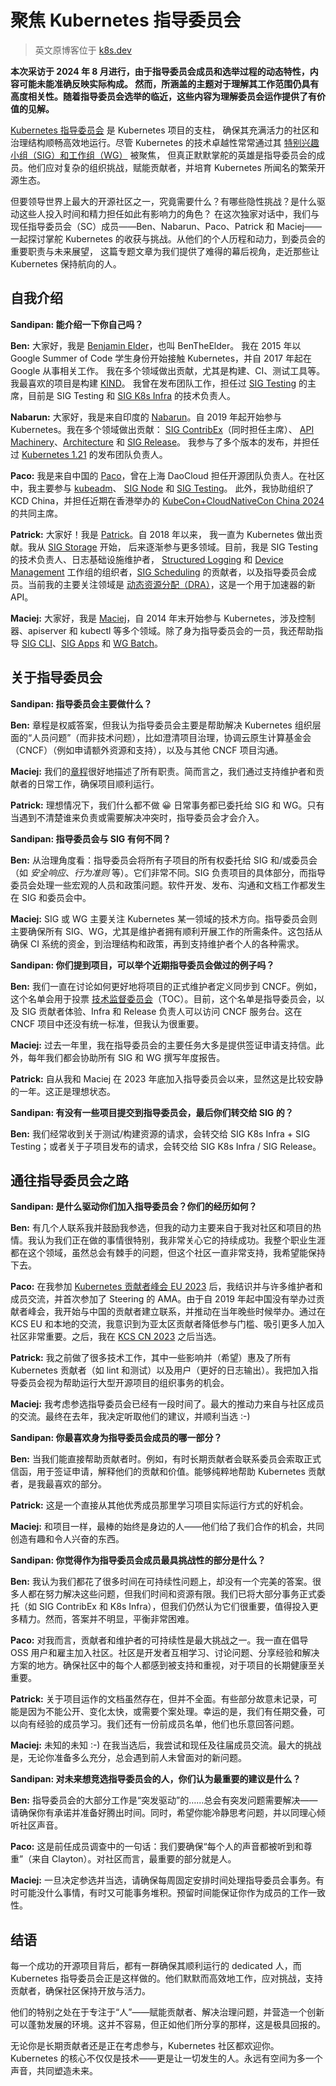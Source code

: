 # 聚焦 Kubernetes 指导委员会

> 英文原博客位于 [k8s.dev](https://www.kubernetes.dev/blog/2025/09/22/k8s-steering-spotlight-2025/)

**本次采访于 2024 年 8 月进行，由于指导委员会成员和选举过程的动态特性，内容可能未能准确反映实际构成。
然而，所涵盖的主题对于理解其工作范围仍具有高度相关性。随着指导委员会选举的临近，这些内容为理解委员会运作提供了有价值的见解。**

[Kubernetes 指导委员会](https://github.com/kubernetes/steering) 是 Kubernetes 项目的支柱，
确保其充满活力的社区和治理结构顺畅高效地运行。尽管 Kubernetes 的技术卓越性常常通过其
[特别兴趣小组（SIG）和工作组（WG）](https://github.com/kubernetes/community) 被聚焦，
但真正默默掌舵的英雄是指导委员会的成员。他们应对复杂的组织挑战，赋能贡献者，并培育 Kubernetes 所闻名的繁荣开源生态。

但要领导世界上最大的开源社区之一，究竟需要什么？有哪些隐性挑战？是什么驱动这些人投入时间和精力担任如此有影响力的角色？
在这次独家对话中，我们与现任指导委员会（SC）成员——Ben、Nabarun、Paco、Patrick 和 Maciej——一起探讨掌舵
Kubernetes 的收获与挑战。从他们的个人历程和动力，到委员会的重要职责与未来展望，
这篇专题文章为我们提供了难得的幕后视角，走近那些让 Kubernetes 保持航向的人。

## 自我介绍

**Sandipan: 能介绍一下你自己吗？**

**Ben:** 大家好，我是 [Benjamin Elder](https://www.linkedin.com/in/bentheelder/)，也叫 BenTheElder。
我在 2015 年以 Google Summer of Code 学生身份开始接触 Kubernetes，并自 2017 年起在 Google 从事相关工作。
我在多个领域做出贡献，尤其是构建、CI、测试工具等。我最喜欢的项目是构建 [KIND](https://kind.sigs.k8s.io/)。
我曾在发布团队工作，担任过 [SIG Testing](https://github.com/kubernetes/community/blob/master/sig-testing/README.md) 的主席，目前是 SIG Testing 和
[SIG K8s Infra](https://github.com/kubernetes/community/blob/master/sig-k8s-infra/README.md) 的技术负责人。

**Nabarun:** 大家好，我是来自印度的 [Nabarun](https://www.linkedin.com/in/palnabarun/)。自 2019
年起开始参与 Kubernetes。我在多个领域做出贡献：
[SIG ContribEx](https://github.com/kubernetes/community/blob/master/sig-k8s-infra/README.md)（同时担任主席）、
[API Machinery](https://github.com/kubernetes/community/blob/master/sig-k8s-infra/README.md)、[Architecture](https://github.com/kubernetes/community/blob/master/sig-architecture/README.md) 和
[SIG Release](https://github.com/kubernetes/community/blob/master/sig-release/README.md)。
我参与了多个版本的发布，并担任过
[Kubernetes 1.21](https://kubernetes.io/blog/2021/04/08/kubernetes-1-21-release-announcement/)
的发布团队负责人。

**Paco:** 我是来自中国的 [Paco](https://www.linkedin.com/in/pacoxu2020/)，曾在上海 DaoCloud
担任开源团队负责人。在社区中，我主要参与
[kubeadm](https://kubernetes.io/docs/reference/setup-tools/kubeadm/)、
[SIG Node](https://github.com/kubernetes/community/blob/master/sig-node/README.md) 和
[SIG Testing](https://github.com/kubernetes/community/blob/master/sig-testing/README.md)。
此外，我协助组织了 KCD China，并担任近期在香港举办的
[KubeCon+CloudNativeCon China 2024](https://events.linuxfoundation.org/kubecon-cloudnativecon-open-source-summit-ai-dev-china/) 的共同主席。

**Patrick:** 大家好！我是 [Patrick](https://www.linkedin.com/in/patrickohly/)。自 2018 年以来，
我一直为 Kubernetes 做出贡献。我从
[SIG Storage](https://github.com/kubernetes/community/blob/master/sig-storage/README.md) 开始，
后来逐渐参与更多领域。目前，我是 SIG Testing 的技术负责人、日志基础设施维护者，
[Structured Logging](https://github.com/kubernetes/community/tree/master/wg-structured-logging) 和
[Device Management](https://github.com/kubernetes/community/tree/master/wg-device-management)
工作组的组织者，[SIG Scheduling](https://github.com/kubernetes/community/blob/master/sig-scheduling/README.md) 的贡献者，以及指导委员会成员。当前我的主要关注领域是 [动态资源分配（DRA）](https://kubernetes.io/docs/concepts/scheduling-eviction/dynamic-resource-allocation/)，这是一个用于加速器的新 API。

**Maciej:** 大家好，我是 [Maciej](https://www.linkedin.com/in/maciejszulik/)，自 2014 年末开始参与 Kubernetes，涉及控制器、apiserver 和 kubectl 等多个领域。除了身为指导委员会的一员，我还帮助指导 [SIG CLI](https://github.com/kubernetes/community/blob/master/sig-cli/README.md)、[SIG Apps](https://github.com/kubernetes/community/blob/master/sig-apps/README.md) 和 [WG Batch](https://github.com/kubernetes/community/blob/master/wg-batch/README.md)。

## 关于指导委员会

**Sandipan: 指导委员会主要做什么？**

**Ben:** 章程是权威答案，但我认为指导委员会主要是帮助解决 Kubernetes 组织层面的“人员问题”（而非技术问题），比如澄清项目治理，协调云原生计算基金会（CNCF）（例如申请额外资源和支持），以及与其他 CNCF 项目沟通。

**Maciej:** 我们的[章程](https://github.com/kubernetes/steering/blob/main/charter.md#direct-responsibilities-of-the-steering-committee)很好地描述了所有职责。简而言之，我们通过支持维护者和贡献者的日常工作，确保项目顺利运行。

**Patrick:** 理想情况下，我们什么都不做 😀 日常事务都已委托给 SIG 和 WG。只有当遇到不清楚谁来负责或需要解决冲突时，指导委员会才会介入。

**Sandipan: 指导委员会与 SIG 有何不同？**

**Ben:** 从治理角度看：指导委员会将所有子项目的所有权委托给 SIG 和/或委员会（如 _安全响应_、_行为准则_ 等）。它们非常不同。SIG 负责项目的具体部分，而指导委员会处理一些宏观的人员和政策问题。软件开发、发布、沟通和文档工作都发生在 SIG 和委员会中。

**Maciej:** SIG 或 WG 主要关注 Kubernetes 某一领域的技术方向。指导委员会则主要确保所有 SIG、WG，尤其是维护者拥有顺利开展工作的所需条件。这包括从确保 CI 系统的资金，到治理结构和政策，再到支持维护者个人的各种需求。

**Sandipan: 你们提到项目，可以举个近期指导委员会做过的例子吗？**

**Ben:** 我们一直在讨论如何更好地将项目的正式维护者定义同步到 CNCF。例如，这个名单会用于投票 [技术监督委员会](https://www.cncf.io/people/technical-oversight-committee/)（TOC）。目前，这个名单是指导委员会，以及 SIG 贡献者体验、Infra 和 Release 负责人可以访问 CNCF 服务台。这在 CNCF 项目中还没有统一标准，但我认为很重要。

**Maciej:** 过去一年里，我在指导委员会的主要任务大多是提供签证申请支持信。此外，每年我们都会协助所有 SIG 和 WG 撰写年度报告。

**Patrick:** 自从我和 Maciej 在 2023 年底加入指导委员会以来，显然这是比较安静的一年。这正是理想状态。

**Sandipan: 有没有一些项目提交到指导委员会，最后你们转交给 SIG 的？**

**Ben:** 我们经常收到关于测试/构建资源的请求，会转交给 SIG K8s Infra + SIG Testing；或者关于子项目发布的请求，会转交给 SIG K8s Infra / SIG Release。

## 通往指导委员会之路

**Sandipan: 是什么驱动你们加入指导委员会？你们的经历如何？**

**Ben:** 有几个人联系我并鼓励我参选，但我的动力主要来自于我对社区和项目的热情。我认为我们正在做的事情很特别，我非常关心它的持续成功。我整个职业生涯都在这个领域，虽然总会有棘手的问题，但这个社区一直非常支持，我希望能保持下去。

**Paco:** 在我参加 [Kubernetes 贡献者峰会 EU 2023](https://www.kubernetes.dev/events/2023/kcseu/) 后，我结识并与许多维护者和成员交流，并首次参加了 Steering 的 AMA。由于自 2019 年起中国没有举办过贡献者峰会，我开始与中国的贡献者建立联系，并推动在当年晚些时候举办。通过在 KCS EU 和本地的交流，我意识到为亚太区贡献者降低参与门槛、吸引更多人加入社区非常重要。之后，我在 [KCS CN 2023](https://www.kubernetes.dev/events/2023/kcscn/) 之后当选。

**Patrick:** 我之前做了很多技术工作，其中一些影响并（希望）惠及了所有 Kubernetes 贡献者（如 lint 和测试）以及用户（更好的日志输出）。我把加入指导委员会视为帮助运行大型开源项目的组织事务的机会。

**Maciej:** 我考虑参选指导委员会已经有一段时间了。最大的推动力来自与社区成员的交流。最终在去年，我决定听取他们的建议，并顺利当选 :-)

**Sandipan: 你最喜欢身为指导委员会成员的哪一部分？**

**Ben:** 当我们能直接帮助贡献者时。例如，有时长期贡献者会联系委员会索取正式信函，用于签证申请，解释他们的贡献和价值。能够纯粹地帮助 Kubernetes 贡献者，是我最喜欢的部分。

**Patrick:** 这是一个直接从其他优秀成员那里学习项目实际运行方式的好机会。

**Maciej:** 和项目一样，最棒的始终是身边的人——他们给了我们合作的机会，共同创造有趣和令人兴奋的东西。

**Sandipan: 你觉得作为指导委员会成员最具挑战性的部分是什么？**

**Ben:** 我认为我们都花了很多时间在可持续性问题上，却没有一个完美的答案。很多人都在努力解决这些问题，但我们时间和资源有限。我们已将大部分事务正式委托（如 SIG ContribEx 和 K8s Infra），但我们仍然认为它们很重要，值得投入更多精力。然而，答案并不明显，平衡非常困难。

**Paco:** 对我而言，贡献者和维护者的可持续性是最大挑战之一。我一直在倡导 OSS 用户和雇主加入社区。社区是开发者互相学习、讨论问题、分享经验和解决方案的地方。确保社区中的每个人都感到被支持和重视，对于项目的长期健康至关重要。

**Patrick:** 关于项目运作的文档虽然存在，但并不全面。有些部分故意未记录，可能是因为不能公开、变化太快，或需要个案处理。幸运的是，我们有任期交叠，可以向有经验的成员学习。我们还有一份前成员名单，他们也乐意回答问题。

**Maciej:** 未知的未知 :-) 在我当选后，我尝试和现任及往届成员交流。最大的挑战是，无论你准备多么充分，总会遇到前人未曾面对的新问题。

**Sandipan: 对未来想竞选指导委员会的人，你们认为最重要的建议是什么？**

**Ben:** 指导委员会的大部分工作是“突发驱动”的……总会有突发问题需要解决——请确保你有承诺并准备好腾出时间。同时，希望你能冷静思考问题，并以同理心倾听社区声音。

**Paco:** 这是前任成员调查中的一句话：我们要确保“每个人的声音都被听到和尊重”（来自 Clayton）。对社区而言，最重要的部分就是人。

**Maciej:** 一旦决定参选并当选，请确保每周固定安排时间处理指导委员会事务。有时可能没什么事情，有时又可能事务堆积。预留时间能保证你作为成员的工作一致性。

## 结语

每一个成功的开源项目背后，都有一群确保其顺利运行的 dedicated 人，而 Kubernetes 指导委员会正是这样做的。他们默默而高效地工作，应对挑战，支持贡献者，确保社区保持开放与活力。

他们的特别之处在于专注于“人”——赋能贡献者、解决治理问题，并营造一个创新可以蓬勃发展的环境。这并不容易，但正如他们所分享的那样，这是极具回报的。

无论你是长期贡献者还是正在考虑参与，Kubernetes 社区都欢迎你。Kubernetes 的核心不仅仅是技术——更是让一切发生的人。永远有空间为多一个声音，共同塑造未来。
